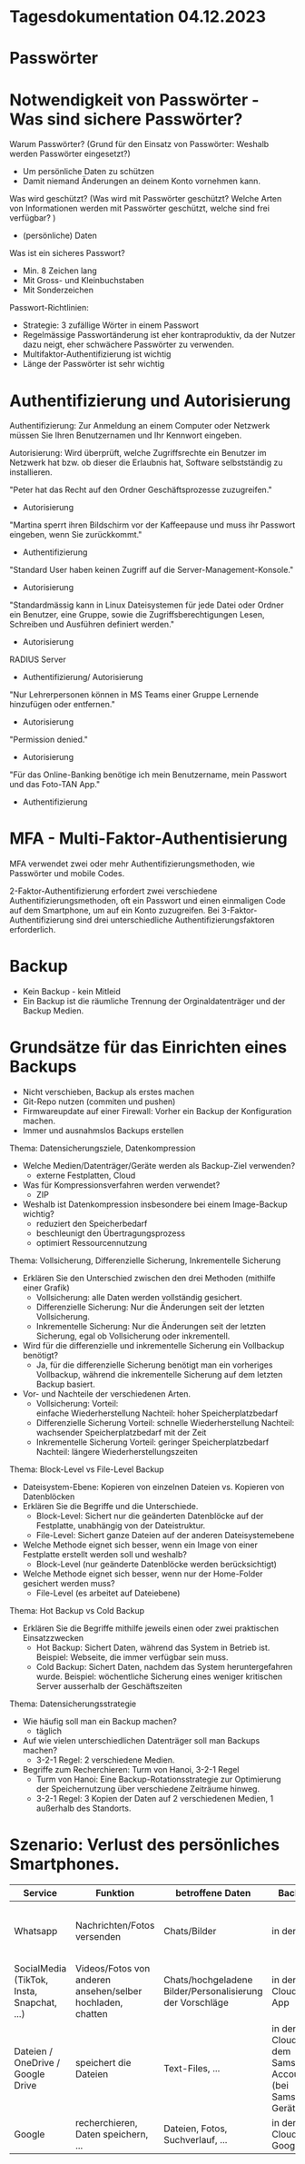 # Tagesdokumentation 04.12.2023

# Passwörter
# Notwendigkeit von Passwörter - Was sind sichere Passwörter?
Warum Passwörter? (Grund für den Einsatz von Passwörter: Weshalb werden Passwörter eingesetzt?)
- Um persönliche Daten zu schützen
- Damit niemand Änderungen an deinem Konto vornehmen kann.

Was wird geschützt? (Was wird mit Passwörter geschützt? Welche Arten von Informationen werden mit Passwörter geschützt, welche sind frei verfügbar? )
- (persönliche) Daten

Was ist ein sicheres Passwort?
- Min. 8 Zeichen lang
- Mit Gross- und Kleinbuchstaben
- Mit Sonderzeichen

Passwort-Richtlinien:
- Strategie: 3 zufällige Wörter in einem Passwort
- Regelmässige Passwortänderung ist eher kontraproduktiv, da der Nutzer dazu neigt, eher schwächere Passwörter zu verwenden.
- Multifaktor-Authentifizierung ist wichtig
- Länge der Passwörter ist sehr wichtig

# Authentifizierung und Autorisierung
Authentifizierung: Zur Anmeldung an einem Computer oder Netzwerk müssen Sie Ihren Benutzernamen und Ihr Kennwort eingeben.

Autorisierung: Wird überprüft, welche Zugriffsrechte ein Benutzer im Netzwerk hat bzw. ob dieser die Erlaubnis hat, Software selbstständig zu installieren.


"Peter hat das Recht auf den Ordner Geschäftsprozesse zuzugreifen." 
- Autorisierung

"Martina sperrt ihren Bildschirm vor der Kaffeepause und muss ihr Passwort eingeben, wenn Sie zurückkommt." 
- Authentifizierung

"Standard User haben keinen Zugriff auf die Server-Management-Konsole."
- Autorisierung

"Standardmässig kann in Linux Dateisystemen für jede Datei oder Ordner ein Benutzer, eine Gruppe, sowie die Zugriffsberechtigungen Lesen, Schreiben und Ausführen definiert werden." 
- Autorisierung

RADIUS Server 
- Authentifizierung/ Autorisierung

"Nur Lehrerpersonen können in MS Teams einer Gruppe Lernende hinzufügen oder entfernen." 
- Autorisierung

"Permission denied." 
- Autorisierung

"Für das Online-Banking benötige ich mein Benutzername, mein Passwort und das Foto-TAN App."
- Authentifizierung


# MFA - Multi-Faktor-Authentisierung

MFA verwendet zwei oder mehr Authentifizierungsmethoden, wie Passwörter und mobile Codes.

2-Faktor-Authentifizierung erfordert zwei verschiedene Authentifizierungsmethoden, oft ein Passwort und einen einmaligen Code auf dem Smartphone, um auf ein Konto zuzugreifen. Bei 3-Faktor-Authentifizierung sind drei unterschiedliche Authentifizierungsfaktoren erforderlich.

# Backup
- Kein Backup - kein Mitleid
- Ein Backup ist die räumliche Trennung der Orginaldatenträger und der Backup Medien.

# Grundsätze für das Einrichten eines Backups
- Nicht verschieben, Backup als erstes machen
- Git-Repo nutzen (commiten und pushen)
- Firmwareupdate auf einer Firewall: Vorher ein Backup der Konfiguration machen.
- Immer und ausnahmslos Backups erstellen


Thema: Datensicherungsziele, Datenkompression
- Welche Medien/Datenträger/Geräte werden als Backup-Ziel verwenden?
    - externe Festplatten, Cloud
- Was für Kompressionsverfahren werden verwendet?
    - ZIP
- Weshalb ist Datenkompression insbesondere bei einem Image-Backup wichtig?
    - reduziert den Speicherbedarf
    - beschleunigt den Übertragungsprozess
    - optimiert Ressourcennutzung

Thema: Vollsicherung, Differenzielle Sicherung, Inkrementelle Sicherung
- Erklären Sie den Unterschied zwischen den drei Methoden (mithilfe einer Grafik)
    - Vollsicherung: alle Daten werden vollständig gesichert.
    - Differenzielle Sicherung: Nur die Änderungen seit der letzten Vollsicherung.
    - Inkrementelle Sicherung: Nur die Änderungen seit der letzten Sicherung, egal ob Vollsicherung oder inkrementell.
- Wird für die differenzielle und inkrementelle Sicherung ein Vollbackup benötigt?
    - Ja, für die differenzielle Sicherung benötigt man ein vorheriges Vollbackup, während die inkrementelle Sicherung auf dem letzten Backup basiert.
- Vor- und Nachteile der verschiedenen Arten.
    - Vollsicherung:
    Vorteil:  
    einfache Wiederherstellung
    Nachteil:
    hoher Speicherplatzbedarf
    - Differenzielle Sicherung
    Vorteil:
    schnelle Wiederherstellung
    Nachteil:
    wachsender Speicherplatzbedarf mit der Zeit
    - Inkrementelle Sicherung
    Vorteil:
    geringer Speicherplatzbedarf
    Nachteil:
    längere Wiederherstellungszeiten

Thema: Block-Level vs File-Level Backup
- Dateisystem-Ebene: Kopieren von einzelnen Dateien vs. Kopieren von Datenblöcken
- Erklären Sie die Begriffe und die Unterschiede.
    - Block-Level: Sichert nur die geänderten Datenblöcke auf der Festplatte, unabhängig von der Dateistruktur.
    - File-Level: Sichert ganze Dateien auf der anderen Dateisystemebene
- Welche Methode eignet sich besser, wenn ein Image von einer Festplatte erstellt werden soll und weshalb?
    - Block-Level (nur geänderte Datenblöcke werden berücksichtigt)
- Welche Methode eignet sich besser, wenn nur der Home-Folder gesichert werden muss?
    - File-Level (es arbeitet auf Dateiebene)

Thema: Hot Backup vs Cold Backup
- Erklären Sie die Begriffe mithilfe jeweils einen oder zwei praktischen Einsatzzwecken
    - Hot Backup: Sichert Daten, während das System in Betrieb ist. Beispiel: Webseite, die immer verfügbar sein muss.
    - Cold Backup: Sichert Daten, nachdem das System heruntergefahren wurde. Beispiel: wöchentliche Sicherung eines weniger kritischen Server ausserhalb der Geschäftszeiten

Thema: Datensicherungsstrategie
- Wie häufig soll man ein Backup machen?
    - täglich
- Auf wie vielen unterschiedlichen Datenträger soll man Backups machen?
    - 3-2-1 Regel: 2 verschiedene Medien.
- Begriffe zum Recherchieren: Turm von Hanoi, 3-2-1 Regel
    - Turm von Hanoi: 
    Eine Backup-Rotationsstrategie zur Optimierung der Speichernutzung über verschiedene Zeiträume hinweg.
    - 3-2-1 Regel: 
    3 Kopien der Daten auf 2 verschiedenen Medien, 1 außerhalb des Standorts.


# Szenario: Verlust des persönliches Smartphones.

| Service | Funktion | betroffene Daten | Backup | Wiederherstellung
|----------|----------|----------|----------|----------|
| Whatsapp    | Nachrichten/Fotos versenden   | Chats/Bilder   |  in der App | bei der Installation wird man gefragt, ob man die Daten wiederherstellen will
| SocialMedia (TikTok, Insta, Snapchat, ...)    | Videos/Fotos von anderen ansehen/selber hochladen, chatten   | Chats/hochgeladene Bilder/Personalisierung der Vorschläge   | in der Cloud der App | einloggen
| Dateien / OneDrive / Google Drive    | speichert die Dateien   | Text-Files, ...   | in der Cloud, auf dem Samsung-Account (bei Samsung-Geräten) | einloggen
| Google | recherchieren, Daten speichern, ... | Dateien, Fotos, Suchverlauf, ... | in der Cloud von Google | einloggen

      
